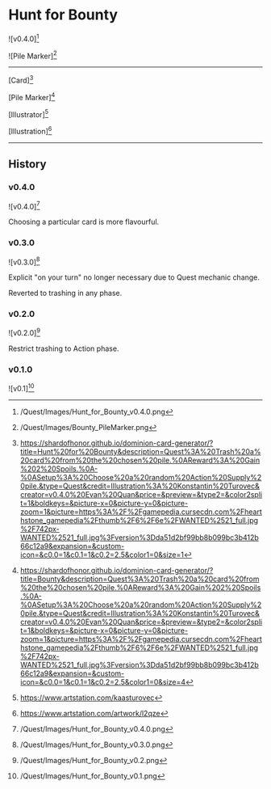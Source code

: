 # Hunt for Bounty

![v0.4.0][^v0.4.0]

![Pile Marker][^Pile Marker Image]

---

[Card][^Card]

[Pile Marker][^Pile Marker]

[Illustrator][^Illustrator]

[Illustration][^Illustration]

---

## History

### v0.4.0

![v0.4.0][^v0.4.0]

Choosing a particular card is more flavourful.

### v0.3.0

![v0.3.0][^v0.3.0]

Explicit "on your turn" no longer necessary due to Quest mechanic change.

Reverted to trashing in any phase.

### v0.2.0

![v0.2.0][^v0.2.0]

Restrict trashing to Action phase.

### v0.1.0

![v0.1][^v0.1.0]

[^v0.1.0]: /Quest/Images/Hunt_for_Bounty_v0.1.png
[^v0.2.0]: /Quest/Images/Hunt_for_Bounty_v0.2.png
[^v0.3.0]: /Quest/Images/Hunt_for_Bounty_v0.3.0.png
[^v0.4.0]: /Quest/Images/Hunt_for_Bounty_v0.4.0.png
[^Pile Marker Image]: /Quest/Images/Bounty_PileMarker.png
[^Pile Marker]: https://shardofhonor.github.io/dominion-card-generator/?title=Bounty&description=Quest%3A%20Trash%20a%20card%20from%20the%20chosen%20pile.%0AReward%3A%20Gain%202%20Spoils.%0A-%0ASetup%3A%20Choose%20a%20random%20Action%20Supply%20pile.&type=Quest&credit=Illustration%3A%20Konstantin%20Turovec&creator=v0.4.0%20Evan%20Quan&price=&preview=&type2=&color2split=1&boldkeys=&picture-x=0&picture-y=0&picture-zoom=1&picture=https%3A%2F%2Fgamepedia.cursecdn.com%2Fhearthstone_gamepedia%2Fthumb%2F6%2F6e%2FWANTED%2521_full.jpg%2F742px-WANTED%2521_full.jpg%3Fversion%3Dda51d2bf99bb8b099bc3b412b66c12a9&expansion=&custom-icon=&c0.0=1&c0.1=1&c0.2=2.5&color1=0&size=4
[^Card]: https://shardofhonor.github.io/dominion-card-generator/?title=Hunt%20for%20Bounty&description=Quest%3A%20Trash%20a%20card%20from%20the%20chosen%20pile.%0AReward%3A%20Gain%202%20Spoils.%0A-%0ASetup%3A%20Choose%20a%20random%20Action%20Supply%20pile.&type=Quest&credit=Illustration%3A%20Konstantin%20Turovec&creator=v0.4.0%20Evan%20Quan&price=&preview=&type2=&color2split=1&boldkeys=&picture-x=0&picture-y=0&picture-zoom=1&picture=https%3A%2F%2Fgamepedia.cursecdn.com%2Fhearthstone_gamepedia%2Fthumb%2F6%2F6e%2FWANTED%2521_full.jpg%2F742px-WANTED%2521_full.jpg%3Fversion%3Dda51d2bf99bb8b099bc3b412b66c12a9&expansion=&custom-icon=&c0.0=1&c0.1=1&c0.2=2.5&color1=0&size=1
[^Illustrator]: https://www.artstation.com/kaasturovec
[^Illustration]: https://www.artstation.com/artwork/l2qze
